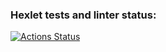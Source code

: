 ### Hexlet tests and linter status:
[![Actions Status](https://github.com/Zakir0000/frontend-project-12/actions/workflows/hexlet-check.yml/badge.svg)](https://github.com/Zakir0000/frontend-project-12/actions)